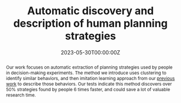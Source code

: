 ---
active: true
title: 'Automatic discovery and description of human planning strategies'

# Authors
# If you created a profile for a user (e.g. the default `admin` user), write the username (folder name) here
# and it will be replaced with their full name and linked to their profile.
authors:
  - admin
  - Yash Raj-Jain
  - Falk Lieder

# Author notes (optional)
#author_notes:
#  - 'Equal contribution'
#  - 'Equal contribution'

date: '2023-05-30T00:00:00Z'
doi: 'https://doi.org/10.3758/s13428-023-02062-z'

# Publication type.
# Legend: 0 = Uncategorized; 1 = Conference paper; 2 = Journal article;
# 3 = Preprint / Working Paper; 4 = Report; 5 = Book; 6 = Book section;
# 7 = Thesis; 8 = Patent
publication_types: ['2']

# Publication name and optional abbreviated publication name.
publication: In *Behavior Research Methods*
#publication_short: In *MLJ*

tags: []

abstract: Our work focuses on automatic extraction of planning strategies used by people in decision-making experiments. The method we introduce uses clustering to identify similar behaviors, and then imitation learning approach from our <a href="\publication\ai_interpret\" target="_blank">previous work</a> to describe those behaviors. Our tests indicate this method discovers over 50% strategies found by people 6 times faster, and could save a lot of valuable research time.

featured: false

image:
  caption: 'Discovering human planning strategies'
  focal_point: ''
  preview_only: false

url_pdf: 'https://link.springer.com/content/pdf/10.3758/s13428-023-02062-z.pdf'
url_code: 'https://github.com/RationalityEnhancement/InterpretableHumanPlanning'
url_dataset: 'https://github.com/RationalityEnhancement/InterpretableHumanPlanning/tree/main/data/human'
url_poster: ''
url_project: ''
url_slides: ''
url_source: ''
url_video: ''

projects: []
slides: ""
---